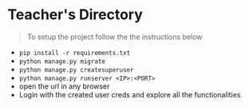 # Teacher's Directory

> To setup the project follow the the instructions below

- `pip install -r requirements.txt`
- `python manage.py migrate`
- `python manage.py createsuperuser` 
- `python manage.py runserver <IP>:<PORT>`
- open the url in any browser
- Login with the created user creds and explore all the functionalities 
